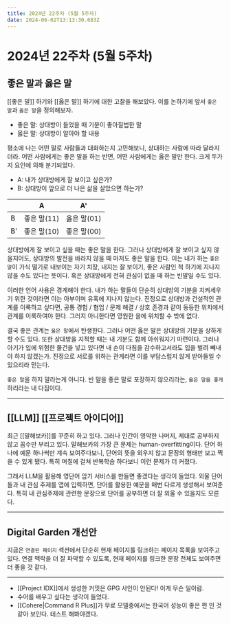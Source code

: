```yaml
---
title: 2024년 22주차 (5월 5주차)
date: 2024-06-02T13:13:30.683Z
---
```


# 2024년 22주차 (5월 5주차)

## 좋은 말과 옳은 말

[[좋은 말]] 하기와 [[옳은 말]] 하기에 대한 고찰을 해보았다. 이를 논하기에 앞서 `좋은 말`과 `옳은 말`을 정의해보자.

- 좋은 말: 상대방이 들었을 때 기분이 좋아질법한 말
- 옳은 말: 상대방이 알아야 할 내용

평소에 나는 어떤 말로 사람들과 대화하는지 고민해보니, 상대하는 사람에 따라 달라지더라. 어떤 사람에게는 좋은 말을 하는 반면, 어떤 사람에게는 옳은 말만 한다. 크게 두가지 요인에 의해 분기되었다.

- A: 내가 상대방에게 잘 보이고 싶은가?
- B: 상대방이 앞으로 더 나은 삶을 살았으면 하는가?

|    | A      | A'        |
|----|--------|-----------|
| B  | 좋은 말(11) |  옳은 말(01)  |
| B' | 좋은 말(10) |  좋은 말(00)  |

상대방에게 잘 보이고 싶을 때는 좋은 말을 한다. 그러나 상대방에게 잘 보이고 싶지 않을지어도, 상대방의 발전을 바라지 않을 때 마저도 좋은 말을 한다. 이는 내가 하는 `좋은 말`이 가식 떨기로 내보이는 자기 치장, 내지는 잘 보이기, 좋은 사람인 척 하기에 지나지 않을 수도 있다는 뜻이다. 혹은 상대방에게 전혀 관심이 없을 때 하는 빈말일 수도 있다.

이러한 언어 사용은 경계해야 한다. 내가 하는 말들이 단순히 상대방의 기분을 치켜세우기 위한 것이라면 이는 아부이며 유혹에 지나지 않는다. 진정으로 상대방과 건설적인 관계를 이룩하고 싶다면, 공통 경험 / 협업 / 문제 해결 / 상호 존경과 같이 동등한 위치에서 관계를 이룩하여야 한다. 그러지 아니한다면 영원한 을에 위치할 수 밖에 없다.

결국 좋은 관계는 `옳은 말`에서 탄생한다. 그러나 어떤 옳은 말은 상대방의 기분을 상하게 할 수도 있다. 또한 상대방을 지적할 때는 내 기분도 함께 아쉬워지기 마련이다. 그러나 아기가 입에 위험한 물건을 넣고 있다면 내 손이 다침을 감수하고서라도 입을 벌려 빼내야 하지 않겠는가. 진정으로 서로를 위하는 관계라면 이를 부담스럽지 않게 받아들일 수 있으리라 믿는다.

`좋은 말`을 하지 말라는게 아니다. 빈 말을 좋은 말로 포장하지 않으리라는, `옳은 말을 좋게` 하리라는 내 다짐이다. 

---

## [[LLM]] [[프로젝트 아이디어]]

최근 [[말해보카]]를 꾸준히 하고 있다. 그러나 인간이 영악한 나머지, 제대로 공부하지 않고 꼼수만 부리고 있다. 말해보카의 가장 큰 문제는 human-overfitting이다. 단어 하나에 예문 하나씩만 계속 보여주다보니, 단어의 뜻을 외우지 않고 문장의 형태만 보고 찍을 수 있게 됐다. 특히 며칠에 걸쳐 반복학습 하다보니 이런 문제가 더 커졌다.

그래서 LLM을 활용해 영단어 암기 서비스를 만들면 좋겠다는 생각이 들었다. 외울 단어들과 내 관심 주제를 앱에 입력하면, 단어를 활용한 예문을 매번 다르게 생성해서 보여준다. 특히 내 관심주제에 관련한 문장으로 단어를 공부하면 더 잘 외울 수 있을지도 모른다.

---

## Digital Garden 개선안

지금은 `연결된 페이지` 섹션에서 단순히 현재 페이지를 링크하는 페이지 목록을 보여주고 있다. 연결 맥락을 더 잘 파악할 수 있도록, 현재 페이지를 링크한 문장 전체도 보여주면 더 좋을 것 같다.

---

- [[Project IDX]]에서 생성한 커밋은 GPG 사인이 안된다! 이게 무슨 일이람. 
- 수어를 배우고 싶다는 생각이 들었다.
- [[Cohere|Command R Plus]]가 무료 모델중에서는 한국어 성능이 좋은 편 인 것 같아 보인다. 테스트 해봐야겠다.

